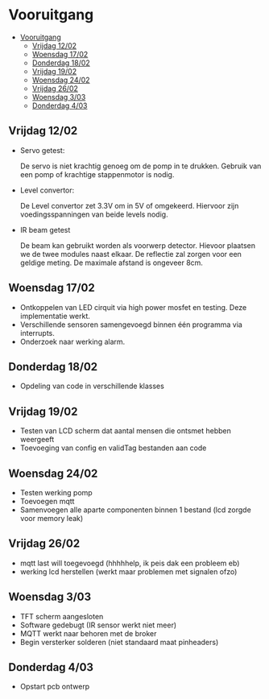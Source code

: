 # Vooruitgang
- [Vooruitgang](#vooruitgang)
  - [Vrijdag 12/02](#vrijdag-1202)
  - [Woensdag 17/02](#woensdag-1702)
  - [Donderdag 18/02](#donderdag-1802)
  - [Vrijdag 19/02](#vrijdag-1902)
  - [Woensdag 24/02](#woensdag-2402)
  - [Vrijdag 26/02](#vrijdag-2602)
  - [Woensdag 3/03](#woensdag-303)
  - [Donderdag 4/03](#donderdag-403)

## Vrijdag 12/02

- Servo getest:

  De servo is niet krachtig genoeg om de pomp in te drukken.
  Gebruik van een pomp of krachtige stappenmotor is nodig.

- Level convertor:

  De Level convertor zet 3.3V om in 5V of omgekeerd. Hiervoor zijn voedingsspanningen van beide levels nodig.

- IR beam getest

  De beam kan gebruikt worden als voorwerp detector. Hievoor plaatsen we de twee modules naast elkaar. De reflectie zal zorgen voor een geldige meting. De maximale afstand is ongeveer 8cm.
  
## Woensdag 17/02

- Ontkoppelen van LED cirquit via high power mosfet en testing. Deze implementatie werkt.
- Verschillende sensoren samengevoegd binnen één programma via interrupts.
- Onderzoek naar werking alarm.

## Donderdag 18/02

- Opdeling van code in verschillende klasses

## Vrijdag 19/02

- Testen van LCD scherm dat aantal mensen die ontsmet hebben weergeeft
- Toevoeging van config en validTag bestanden aan code

## Woensdag 24/02

- Testen werking pomp
- Toevoegen mqtt
- Samenvoegen alle aparte componenten binnen 1 bestand (lcd zorgde voor memory leak)

## Vrijdag 26/02

- mqtt last will toegevoegd (hhhhhelp, ik peis dak een probleem eb)
- werking lcd herstellen (werkt maar problemen met signalen ofzo)

## Woensdag 3/03

- TFT scherm aangesloten
- Software gedebugt (IR sensor werkt niet meer)
- MQTT werkt naar behoren met de broker
- Begin versterker solderen (niet standaard maat pinheaders) 

## Donderdag 4/03

- Opstart pcb ontwerp
